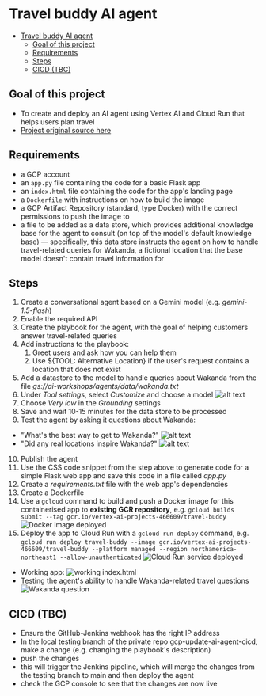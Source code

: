 # Travel buddy AI agent

- [Travel buddy AI agent](#travel-buddy-ai-agent)
  - [Goal of this project](#goal-of-this-project)
  - [Requirements](#requirements)
  - [Steps](#steps)
  - [CICD (TBC)](#cicd-tbc)

## Goal of this project

- To create and deploy an AI agent using Vertex AI and Cloud Run that helps users plan travel
- [Project original source here](https://codelabs.developers.google.com/devsite/codelabs/building-ai-agents-vertexai?hl=en#1)

## Requirements

- a GCP account
- an `app.py` file containing the code for a basic Flask app
- an `index.html` file containing the code for the app's landing page
- a `Dockerfile` with instructions on how to build the image
- a GCP Artifact Repository (standard, type Docker) with the correct permissions to push the image to
- a file to be added as a data store, which provides additional knowledge base for the agent to consult (on top of the model's default knowledge base) — specifically, this data store instructs the agent on how to handle travel-related queries for Wakanda, a fictional location that the base model doesn't contain travel information for

## Steps

1. Create a conversational agent based on a Gemini model (e.g. *gemini-1.5-flash*)
2. Enable the required API
3. Create the playbook for the agent, with the goal of helping customers answer travel-related queries
4. Add instructions to the playbook:
   1. Greet users and ask how you can help them
   2. Use ${TOOL: Alternative Location} if the user's request contains a location that does not exist
5. Add a datastore to the model to handle queries about Wakanda from the file *gs://ai-workshops/agents/data/wakanda.txt*
6. Under *Tool settings*, select *Customize* and choose a model ![alt text](images/image-6.png)
7. Choose *Very low* in the *Grounding* settings
8. Save and wait 10-15 minutes for the data store to be processed
9. Test the agent by asking it questions about Wakanda:
  - "What's the best way to get to Wakanda?" ![alt text](images/image-2.png)
  - "Did any real locations inspire Wakanda?" ![alt text](images/image-3.png)
10. Publish the agent
11. Use the CSS code snippet from the step above to generate code for a simple Flask web app and save this code in a file called *app.py*
12. Create a *requirements.txt* file with the web app's dependencies
13. Create a Dockerfile
14. Use a `gcloud` command to build and push a Docker image for this containerised app to **existing GCR repository**, e.g. `gcloud builds submit --tag gcr.io/vertex-ai-projects-466609/travel-buddy` ![Docker image deployed](images/image-5.png)
15.  Deploy the app to Cloud Run with a `gcloud run deploy` command, e.g. `gcloud run deploy travel-buddy --image gcr.io/vertex-ai-projects-466609/travel-buddy --platform managed --region northamerica-northeast1 --allow-unauthenticated` ![Cloud Run service deployed](images/image-4.png)

- Working app: ![working index.html](images/image.png)
- Testing the agent's ability to handle Wakanda-related travel questions ![Wakanda question](images/image-1.png)

## CICD (TBC)

- Ensure the GitHub-Jenkins webhook has the right IP address
- In the local testing branch of the private repo gcp-update-ai-agent-cicd, make a change (e.g. changing the playbook's description)
- push the changes
- this will trigger the Jenkins pipeline, which will merge the changes from the testing branch to main and then deploy the agent
- check the GCP console to see that the changes are now live